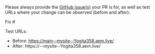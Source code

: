 Please always provide the [GitHub issue(s)](../issues) your PR is for, as well as test URLs where your change can be observed (before and after):

Fix #<gh-issue-id>

Test URLs:
- Before: https://main--mysite--Yogita358.aem.live/
- After: https://<branch>--mysite--Yogita358.aem.live/
